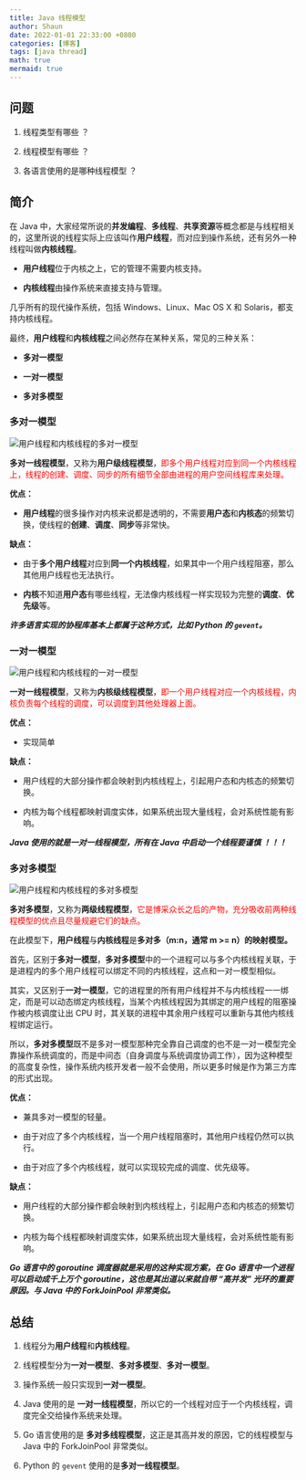 ```yaml
---
title: Java 线程模型
author: Shaun
date: 2022-01-01 22:33:00 +0800
categories: [博客]
tags: [java thread]
math: true
mermaid: true
---
```


## 问题

1. 线程类型有哪些 ？

2. 线程模型有哪些 ？

3. 各语言使用的是哪种线程模型 ？

## 简介

在 Java 中，大家经常所说的**并发编程**、**多线程**、**共享资源**等概念都是与线程相关的，这里所说的线程实际上应该叫作**用户线程**，而对应到操作系统，还有另外一种线程叫做**内核线程**。

- **用户线程**位于内核之上，它的管理不需要内核支持。

- **内核线程**由操作系统来直接支持与管理。

几乎所有的现代操作系统，包括 Windows、Linux、Mac OS X 和 Solaris，都支持内核线程。

最终，**用户线程**和**内核线程**之间必然存在某种关系，常见的三种关系：

- **多对一模型**

- **一对一模型**

- **多对多模型**

### 多对一模型

![用户线程和内核线程的多对一模型](https://shichuan-hao.github.io/images/static/thread-m-1.jpg)

**多对一线程模型**，又称为**用户级线程模型**，<font color=red>即多个用户线程对应到同一个内核线程上，线程的创建、调度、同步的所有细节全部由进程的用户空间线程库来处理。</font>

**优点：**

- **用户线程**的很多操作对内核来说都是透明的，不需要**用户态**和**内核态**的频繁切换，使线程的**创建**、**调度**、**同步**等非常快。

**缺点：**

- 由于**多个用户线程**对应到**同一个内核线程**，如果其中一个用户线程阻塞，那么其他用户线程也无法执行。

- **内核**不知道**用户态**有哪些线程，无法像内核线程一样实现较为完整的**调度**、**优先级**等。

***许多语言实现的协程库基本上都属于这种方式，比如 Python 的 `gevent`。***


### 一对一模型

![用户线程和内核线程的一对一模型](https://shichuan-hao.github.io/images/static/thread-1-1.jpg)

**一对一线程模型**，又称为**内核级线程模型**，<font color=red>即一个用户线程对应一个内核线程，内核负责每个线程的调度，可以调度到其他处理器上面。</font>

**优点：**

- 实现简单

**缺点：**

- 用户线程的大部分操作都会映射到内核线程上，引起用户态和内核态的频繁切换。

- 内核为每个线程都映射调度实体，如果系统出现大量线程，会对系统性能有影响。

***Java 使用的就是一对一线程模型，所有在 Java 中启动一个线程要谨慎 ！！！***

### 多对多模型

![用户线程和内核线程的多对多模型](https://shichuan-hao.github.io/images/static/thread-m-n.jpg)

**多对多模型**，又称为**两级线程模型**，<font color=red>它是博采众长之后的产物，充分吸收前两种线程模型的优点且尽量规避它们的缺点。</font>

在此模型下，**用户线程**与**内核线程**是**多对多（m:n，通常 m >= n）的映射模型。**

首先，区别于**多对一模型**，**多对多模型**中的一个进程可以与多个内核线程关联，于是进程内的多个用户线程可以绑定不同的内核线程，这点和一对一模型相似。

其实，又区别于**一对一模型**，它的进程里的所有用户线程并不与内核线程一一绑定，而是可以动态绑定内核线程，当某个内核线程因为其绑定的用户线程的阻塞操作被内核调度让出 CPU 时，其关联的进程中其余用户线程可以重新与其他内核线程绑定运行。

所以，**多对多模型**既不是多对一模型那种完全靠自己调度的也不是一对一模型完全靠操作系统调度的，而是中间态（自身调度与系统调度协调工作），因为这种模型的高度复杂性，操作系统内核开发者一般不会使用，所以更多时候是作为第三方库的形式出现。

**优点：**

- 兼具多对一模型的轻量。

- 由于对应了多个内核线程，当一个用户线程阻塞时，其他用户线程仍然可以执行。

- 由于对应了多个内核线程，就可以实现较完成的调度、优先级等。

**缺点：**

- 用户线程的大部分操作都会映射到内核线程上，引起用户态和内核态的频繁切换。

- 内核为每个线程都映射调度实体，如果系统出现大量线程，会对系统性能有影响。

***Go 语言中的 goroutine 调度器就是采用的这种实现方案，在 Go 语言中一个进程可以启动成千上万个 goroutine，这也是其出道以来就自带 “高并发” 光环的重要原因。与 Java 中的 ForkJoinPool 非常类似。***

## 总结

1. 线程分为**用户线程**和**内核线程**。

2. 线程模型分为**一对一模型**、**多对多模型**、**多对一模型**。

3. 操作系统一般只实现到**一对一模型**。

4. Java 使用的是 **一对一线程模型**，所以它的一个线程对应于一个内核线程，调度完全交给操作系统来处理。

5. Go 语言使用的是 **多对多线程模型**，这正是其高并发的原因，它的线程模型与 Java 中的 ForkJoinPool 非常类似。

6. Python 的 `gevent` 使用的是**多对一线程模型**。

